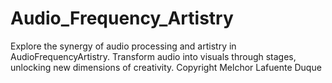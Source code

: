 # Audio_Frequency_Artistry
Explore the synergy of audio processing and artistry in AudioFrequencyArtistry. Transform audio into visuals through stages, unlocking new dimensions of creativity. Copyright Melchor Lafuente Duque
